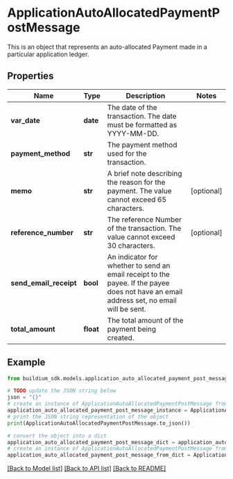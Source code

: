 # ApplicationAutoAllocatedPaymentPostMessage

This is an object that represents an auto-allocated Payment made in a particular application ledger.

## Properties

Name | Type | Description | Notes
------------ | ------------- | ------------- | -------------
**var_date** | **date** | The date of the transaction. The date must be formatted as YYYY-MM-DD. | 
**payment_method** | **str** | The payment method used for the transaction. | 
**memo** | **str** | A brief note describing the reason for the payment. The value cannot exceed 65 characters. | [optional] 
**reference_number** | **str** | The reference Number of the transaction. The value cannot exceed 30 characters. | [optional] 
**send_email_receipt** | **bool** | An indicator for whether to send an email receipt to the payee. If the payee does not have an email address set, no email will be sent. | 
**total_amount** | **float** | The total amount of the payment being created. | 

## Example

```python
from buildium_sdk.models.application_auto_allocated_payment_post_message import ApplicationAutoAllocatedPaymentPostMessage

# TODO update the JSON string below
json = "{}"
# create an instance of ApplicationAutoAllocatedPaymentPostMessage from a JSON string
application_auto_allocated_payment_post_message_instance = ApplicationAutoAllocatedPaymentPostMessage.from_json(json)
# print the JSON string representation of the object
print(ApplicationAutoAllocatedPaymentPostMessage.to_json())

# convert the object into a dict
application_auto_allocated_payment_post_message_dict = application_auto_allocated_payment_post_message_instance.to_dict()
# create an instance of ApplicationAutoAllocatedPaymentPostMessage from a dict
application_auto_allocated_payment_post_message_from_dict = ApplicationAutoAllocatedPaymentPostMessage.from_dict(application_auto_allocated_payment_post_message_dict)
```
[[Back to Model list]](../README.md#documentation-for-models) [[Back to API list]](../README.md#documentation-for-api-endpoints) [[Back to README]](../README.md)


